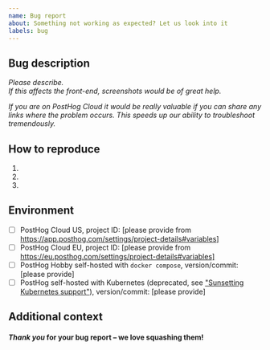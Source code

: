 ```yaml
---
name: Bug report
about: Something not working as expected? Let us look into it
labels: bug
---
```


## Bug description

*Please describe.*  
*If this affects the front-end, screenshots would be of great help.*  

*If you are on PostHog Cloud it would be really valuable if you can share any links where the problem occurs. This speeds up our ability to troubleshoot tremendously.* 

## How to reproduce

1.
2.
3.

## Environment

- [ ] PostHog Cloud US, project ID: [please provide from https://app.posthog.com/settings/project-details#variables]
- [ ] PostHog Cloud EU, project ID: [please provide from https://eu.posthog.com/settings/project-details#variables]
- [ ] PostHog Hobby self-hosted with `docker compose`, version/commit: [please provide]
- [ ] PostHog self-hosted with Kubernetes (deprecated, see ["Sunsetting Kubernetes support"](https://posthog.com/blog/sunsetting-helm-support-posthog)), version/commit: [please provide]

## Additional context



#### *Thank you* for your bug report – we love squashing them!
